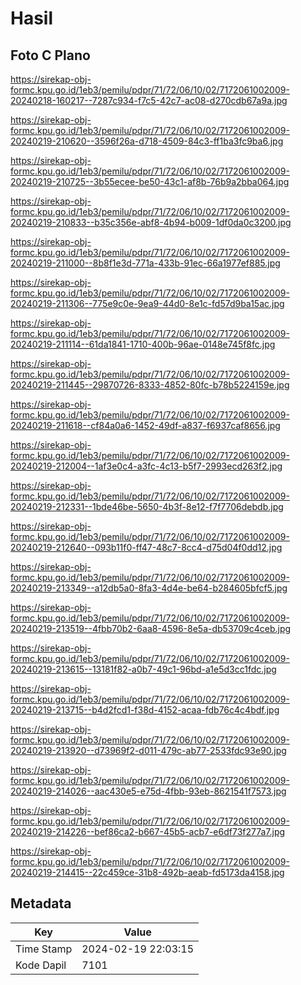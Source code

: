 # Hasil

## Foto C Plano

https://sirekap-obj-formc.kpu.go.id/1eb3/pemilu/pdpr/71/72/06/10/02/7172061002009-20240218-160217--7287c934-f7c5-42c7-ac08-d270cdb67a9a.jpg

https://sirekap-obj-formc.kpu.go.id/1eb3/pemilu/pdpr/71/72/06/10/02/7172061002009-20240219-210620--3596f26a-d718-4509-84c3-ff1ba3fc9ba6.jpg

https://sirekap-obj-formc.kpu.go.id/1eb3/pemilu/pdpr/71/72/06/10/02/7172061002009-20240219-210725--3b55ecee-be50-43c1-af8b-76b9a2bba064.jpg

https://sirekap-obj-formc.kpu.go.id/1eb3/pemilu/pdpr/71/72/06/10/02/7172061002009-20240219-210833--b35c356e-abf8-4b94-b009-1df0da0c3200.jpg

https://sirekap-obj-formc.kpu.go.id/1eb3/pemilu/pdpr/71/72/06/10/02/7172061002009-20240219-211000--8b8f1e3d-771a-433b-91ec-66a1977ef885.jpg

https://sirekap-obj-formc.kpu.go.id/1eb3/pemilu/pdpr/71/72/06/10/02/7172061002009-20240219-211306--775e9c0e-9ea9-44d0-8e1c-fd57d9ba15ac.jpg

https://sirekap-obj-formc.kpu.go.id/1eb3/pemilu/pdpr/71/72/06/10/02/7172061002009-20240219-211114--61da1841-1710-400b-96ae-0148e745f8fc.jpg

https://sirekap-obj-formc.kpu.go.id/1eb3/pemilu/pdpr/71/72/06/10/02/7172061002009-20240219-211445--29870726-8333-4852-80fc-b78b5224159e.jpg

https://sirekap-obj-formc.kpu.go.id/1eb3/pemilu/pdpr/71/72/06/10/02/7172061002009-20240219-211618--cf84a0a6-1452-49df-a837-f6937caf8656.jpg

https://sirekap-obj-formc.kpu.go.id/1eb3/pemilu/pdpr/71/72/06/10/02/7172061002009-20240219-212004--1af3e0c4-a3fc-4c13-b5f7-2993ecd263f2.jpg

https://sirekap-obj-formc.kpu.go.id/1eb3/pemilu/pdpr/71/72/06/10/02/7172061002009-20240219-212331--1bde46be-5650-4b3f-8e12-f7f7706debdb.jpg

https://sirekap-obj-formc.kpu.go.id/1eb3/pemilu/pdpr/71/72/06/10/02/7172061002009-20240219-212640--093b11f0-ff47-48c7-8cc4-d75d04f0dd12.jpg

https://sirekap-obj-formc.kpu.go.id/1eb3/pemilu/pdpr/71/72/06/10/02/7172061002009-20240219-213349--a12db5a0-8fa3-4d4e-be64-b284605bfcf5.jpg

https://sirekap-obj-formc.kpu.go.id/1eb3/pemilu/pdpr/71/72/06/10/02/7172061002009-20240219-213519--4fbb70b2-6aa8-4596-8e5a-db53709c4ceb.jpg

https://sirekap-obj-formc.kpu.go.id/1eb3/pemilu/pdpr/71/72/06/10/02/7172061002009-20240219-213615--13181f82-a0b7-49c1-96bd-a1e5d3cc1fdc.jpg

https://sirekap-obj-formc.kpu.go.id/1eb3/pemilu/pdpr/71/72/06/10/02/7172061002009-20240219-213715--b4d2fcd1-f38d-4152-acaa-fdb76c4c4bdf.jpg

https://sirekap-obj-formc.kpu.go.id/1eb3/pemilu/pdpr/71/72/06/10/02/7172061002009-20240219-213920--d73969f2-d011-479c-ab77-2533fdc93e90.jpg

https://sirekap-obj-formc.kpu.go.id/1eb3/pemilu/pdpr/71/72/06/10/02/7172061002009-20240219-214026--aac430e5-e75d-4fbb-93eb-8621541f7573.jpg

https://sirekap-obj-formc.kpu.go.id/1eb3/pemilu/pdpr/71/72/06/10/02/7172061002009-20240219-214226--bef86ca2-b667-45b5-acb7-e6df73f277a7.jpg

https://sirekap-obj-formc.kpu.go.id/1eb3/pemilu/pdpr/71/72/06/10/02/7172061002009-20240219-214415--22c459ce-31b8-492b-aeab-fd5173da4158.jpg


## Metadata

| Key        | Value               |
| ---------- | ------------------- |
| Time Stamp | 2024-02-19 22:03:15 |
| Kode Dapil | 7101                |



